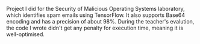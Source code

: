 Project I did for the Security of Malicious Operating Systems laboratory, which identifies spam emails using TensorFlow. It also supports Base64 encoding and has a precision of about 98%. During the teacher's evalution, the code I wrote didn't get any penalty for execution time, meaning it is well-optimised.
